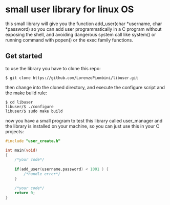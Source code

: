 # small user library for linux OS

this small library will give you the function add_user(char \*username, char \*password)
so you can add user programmatically in a C program without exposing the shell, and avoiding 
dangerous system call like system() or running command with popen() or the exec family functions.

## Get started

to use the library you have to clone this repo:

```plaintext
$ git clone https://github.com/LorenzoPiombini/libuser.git
```

then change into the cloned directory, and execute the configure script and the make build rule:

```plaintext
$ cd libuser
libuser/$ ./configure
libuser/$ sudo make build
```

now you have a small program to test this library called user_manager 
and the library is installed on your machine, so you can just use this in your C
projects:

```c
#include "user_create.h"

int main(void)
{
    /*your code*/
    
    if(add_user(username,password) < 1001 ) {
        /*handle error*/
    }

    /*your code*/
    return 0;
}
```


